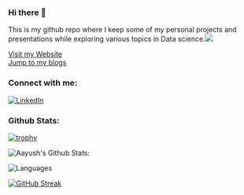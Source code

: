 ### Hi there 👋
 
This is my github repo where I keep some of my personal projects and presentations while exploring various topics in Data science.![](https://komarev.com/ghpvc/?username=aayushmnit)

[Visit my Website](https://aayushmnit.com) <br>
[Jump to my blogs](https://aayushmnit.com/blog.html)

### Connect with me:
<a href="https://www.linkedin.com/in/aayushmnit/" target="_blank"><img src="https://img.shields.io/badge/LinkedIn-0077B5?style=for-the-badge&logo=linkedin&logoColor=white" alt="LinkedIn"></a>

### Github Stats: 
[![trophy](https://github-profile-trophy.vercel.app/?username=aayushmnit&theme=radical&column=6&row=1&margin-w=15)](https://github.com/ryo-ma/github-profile-trophy)

![Aayush's Github Stats:](https://github-readme-stats.vercel.app/api?username=aayushmnit&show_icons=true&theme=radical)

![Languages](https://github-readme-stats.vercel.app/api/top-langs/?username=aayushmnit&theme=radical)

[![GitHub Streak](https://github-readme-streak-stats.herokuapp.com/?user=aayushmnit&theme=radical&date_format=M%20j%5B%2C%20Y%5D)](https://git.io/streak-stats)



              
